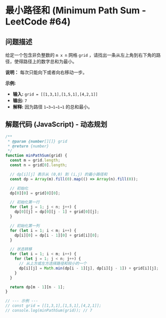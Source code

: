 # 最小路径和 (Minimum Path Sum - LeetCode #64)

## 问题描述

给定一个包含非负整数的 `m x n` 网格 `grid` ，请找出一条从左上角到右下角的路径，使得路径上的数字总和为最小。

**说明：** 每次只能向下或者向右移动一步。

**示例:**

- **输入:** `grid = [[1,3,1],[1,5,1],[4,2,1]]`
- **输出:** `7`
- **解释:** 因为路径 `1→3→1→1→1` 的总和最小。

## 解题代码 (JavaScript) - 动态规划

```javascript
/**
 * @param {number[][]} grid
 * @return {number}
 */
function minPathSum(grid) {
  const m = grid.length;
  const n = grid[0].length;

  // dp[i][j] 表示从 (0,0) 到 (i,j) 的最小路径和
  const dp = Array(m).fill(0).map(() => Array(n).fill(0));

  // 初始化
  dp[0][0] = grid[0][0];

  // 初始化第一行
  for (let j = 1; j < n; j++) {
    dp[0][j] = dp[0][j - 1] + grid[0][j];
  }

  // 初始化第一列
  for (let i = 1; i < m; i++) {
    dp[i][0] = dp[i - 1][0] + grid[i][0];
  }

  // 状态转移
  for (let i = 1; i < m; i++) {
    for (let j = 1; j < n; j++) {
      // 从上方或左方选择路径和较小的一个
      dp[i][j] = Math.min(dp[i - 1][j], dp[i][j - 1]) + grid[i][j];
    }
  }

  return dp[m - 1][n - 1];
}

// --- 示例 ---
// const grid = [[1,3,1],[1,5,1],[4,2,1]];
// console.log(minPathSum(grid)); // 7
```
